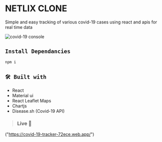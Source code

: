 # NETLIX CLONE

Simple and easy tracking of various covid-19 cases using react and apis for real time data

![covid-19 console](./img/ss.png)


## `Install Dependancies` 

```console
npm i 
```

## `🛠 Built with` 
- React
- Material ui
- React Leaflet Maps
- Chartjs
- Disease.sh (Covid-19 API)

> ### Live 🚀
("https://covid-19-tracker-72ece.web.app/")

